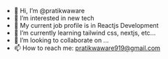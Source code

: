 - 👋 Hi, I’m @pratikwaware
- 👀 I’m interested in new tech
- 🌱 My current job profile is in Reactjs Development 
- 🌱 I’m currently learning tailwind css, nextjs, etc...
- 💞️ I’m looking to collaborate on ...
- 📫 How to reach me: pratikwaware919@gmail.com

<!---
pratikwaware/pratikwaware is a ✨ special ✨ repository because its `README.md` (this file) appears on your GitHub profile.
You can click the Preview link to take a look at your changes.
--->
